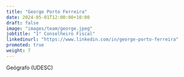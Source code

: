 ```yaml
---
title: "George Porto Ferreira"
date: 2024-05-01T12:00:00+10:00
draft: false
image: "images/team/george.jpeg"
jobtitle: "1° Conselheiro Fiscal"
linkedinurl: "https://www.linkedin.com/in/george-porto-ferreira"
promoted: true
weight: 7
---
```


Geógrafo (UDESC)
